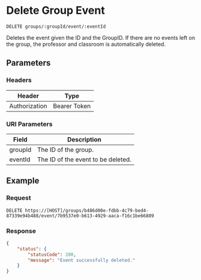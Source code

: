 # Delete Group Event

    DELETE groups/:groupId/event/:eventId
    
Deletes the event given the ID and the GroupID.
If there are no events left on the group, the professor and classroom is automatically deleted.

## Parameters

### Headers
Header | Type
--- | ---
Authorization | Bearer Token

### URI Parameters
Field | Description
--- | ---
groupId | The ID of the group.
eventId | The ID of the event to be deleted.

## Example
### Request

    DELETE https://[HOST]/groups/b486d00e-fdbb-4c79-bed4-87339e94b488/event/7b9537e0-b613-4929-aaca-f16c1be66889
### Response
``` json
{
    "status": {
        "statusCode": 200,
        "message": "Event successfully deleted."
    }
}
```
